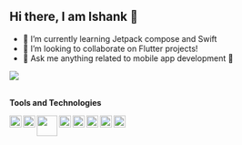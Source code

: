 ## Hi there, I am Ishank 👋

- 🌱 I’m currently learning Jetpack compose and Swift
- 👯 I’m looking to collaborate on Flutter projects!
- 💬 Ask me anything related to mobile app development 📱

  
<div align="start" style= "align-content":center>
  <img align="start" src="https://github-readme-stats.vercel.app/api?username=ishanknijhawan&include_all_commits=true&count_private=true&theme=nightowl&show_icons=true" />
</div>

<br>

**Tools and Technologies**


<a>
  <img align="left" width="21px" src="https://user-images.githubusercontent.com/45118110/93001204-01d04480-f54b-11ea-8d0a-0af48d499fb2.png"/>
</a>
<a>
<a>
  <img align="left" width="21px" src="https://user-images.githubusercontent.com/45118110/92995478-af2e6280-f521-11ea-97e5-b2bfe1f2c877.png"/>
</a>
<a>
  <img align="left" width="36px" src="https://user-images.githubusercontent.com/45118110/92995654-e8b39d80-f522-11ea-89e6-92e88e36c183.png" />
</a>
<a>
  <img align="left" width="21px" src="https://user-images.githubusercontent.com/45118110/87975799-bf116380-cae9-11ea-8e1b-180f8b124c38.png" />
</a>
<a>
  <img align="left" width="21px" src="https://user-images.githubusercontent.com/45118110/92995510-f583c180-f521-11ea-9024-774b4b2d86ae.png" />
</a>
<a>
  <img align="left" width="21px" src="https://user-images.githubusercontent.com/45118110/87975822-c3d61780-cae9-11ea-8e3c-a7ee9de707d4.png" />
</a>
<a>
  <img align="left" width="21px" src="https://user-images.githubusercontent.com/45118110/93000527-adc36100-f546-11ea-9745-e337710defbc.png" />
</a>
<a>
  <img align="left" width="21px" src="https://user-images.githubusercontent.com/45118110/93000571-ed8a4880-f546-11ea-9eb1-f75e7de6699b.png" />
</a>
